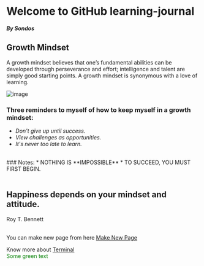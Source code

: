 # Welcome to GitHub learning-journal
***By Sondos***

## Growth Mindset
A growth mindset believes that one’s fundamental abilities can be developed through perseverance and effort; intelligence and talent are simply good starting points. A growth mindset is synonymous with a love of learning.

![image](https://blog.storeya.com/wp-content/uploads/2015/12/Growth-v-Fixed.jpg)
<br/>

### Three reminders to myself of how to keep myself in a growth mindset:
 * _Don't give up until success._
 * _View challenges as opportunities._
 * _It's never too late to learn._
 
 <br/>
### Notes:
 * NOTHING IS **IMPOSSIBLE**
 * TO SUCCEED, YOU MUST FIRST BEGIN.
 <br/>
 <br/>
 
## Happiness depends on your mindset and attitude.
 Roy T. Bennett
 <br/>
 <br/>
 
 You can make new page from here
 [Make New Page](https://sondosmatahen.github.io/learning-journal/makenewpage) 
 <br/>
 
 Know more about [Terminal](https://sondosmatahen.github.io/learning-journal/Read2)
 <br/>
 <font color="green"> Some green text </font>
 


